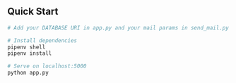 
## Quick Start

```bash
# Add your DATABASE URI in app.py and your mail params in send_mail.py

# Install dependencies
pipenv shell
pipenv install

# Serve on localhost:5000
python app.py
```

